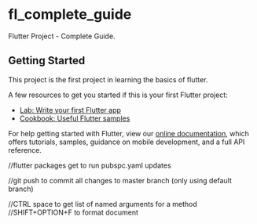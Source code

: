 # fl_complete_guide

Flutter Project - Complete Guide.

## Getting Started

This project is the first project in learning the basics of flutter. 

A few resources to get you started if this is your first Flutter project:

- [Lab: Write your first Flutter app](https://flutter.dev/docs/get-started/codelab)
- [Cookbook: Useful Flutter samples](https://flutter.dev/docs/cookbook)

For help getting started with Flutter, view our
[online documentation](https://flutter.dev/docs), which offers tutorials,
samples, guidance on mobile development, and a full API reference.

//flutter packages get to run pubspc.yaml updates

//git push to commit all changes to master branch (only using default branch)

//CTRL space to get list of named arguments for a method
//SHIFT+OPTION+F to format document